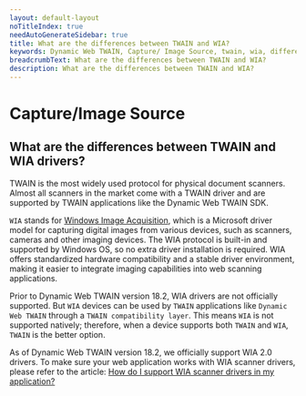 ```yaml
---
layout: default-layout
noTitleIndex: true
needAutoGenerateSidebar: true
title: What are the differences between TWAIN and WIA?
keywords: Dynamic Web TWAIN, Capture/ Image Source, twain, wia, difference
breadcrumbText: What are the differences between TWAIN and WIA?
description: What are the differences between TWAIN and WIA?
---
```


# Capture/Image Source

## What are the differences between TWAIN and WIA drivers?

TWAIN is the most widely used protocol for physical document scanners. Almost all scanners in the market come with a TWAIN driver and are supported by TWAIN applications like the Dynamic Web TWAIN SDK.

`WIA` stands for <a href="https://docs.microsoft.com/en-us/windows/win32/wia/-wia-startpage" target="_blank">Windows Image Acquisition</a>, which is a Microsoft driver model for capturing digital images from various devices, such as scanners, cameras and other imaging devices. The WIA protocol is built-in and supported by Windows OS, so no extra driver installation is required. WIA offers standardized hardware compatibility and a stable driver environment, making it easier to integrate imaging capabilities into web scanning applications. 

Prior to Dynamic Web TWAIN version 18.2, WIA drivers are not officially supported. But `WIA` devices can be used by `TWAIN` applications like `Dynamic Web TWAIN` through a `TWAIN compatibility layer`. This means `WIA` is not supported natively; therefore, when a device supports both `TWAIN` and `WIA`, `TWAIN` is the better option.

As of Dynamic Web TWAIN version 18.2, we officially support WIA 2.0 drivers. To make sure your web application works with WIA scanner drivers, please refer to the article: <a href="/web-twain/docs/faq/support-wia-scanner-drivers.html" target="_blank">How do I support WIA scanner drivers in my application?</a>



